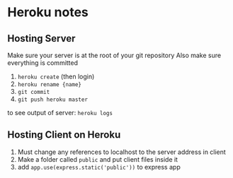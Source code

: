 # Heroku notes

## Hosting Server

Make sure your server is at the root of your git repository
Also make sure everything is committed

1. `heroku create` (then login)
1. `heroku rename {name}`
1. `git commit`
1. `git push heroku master`

to see output of server: `heroku logs`

## Hosting Client on Heroku

1. Must change any references to localhost to the server address in client
1. Make a folder called `public` and put client files inside it
1. add `app.use(express.static('public'))` to express app
